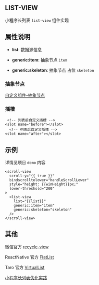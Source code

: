 
## LIST-VIEW

小程序长列表 `list-view` 组件实现

## 属性说明

- **list**: 数据源信息

- **generic:item**: 抽象节点 `item`

- **generic:skeleton**: 抽象节点 占位 `skeleton`

### 抽象节点

[自定义组件-抽象节点](https://developers.weixin.qq.com/miniprogram/dev/framework/custom-component/generics.html)

### 插槽

```wxml
 <!-- 列表前自定义插槽 -->
<slot name="before"></slot>
  <!-- 列表后自定义插槽 -->
<slot name="after"></slot>
```

## 示例

详情见项目 `demo` 内容

```wxml
<scroll-view
  scroll-y="{{ true }}"
  bindscrolltolower="handleScrollLower"
  style="height: {{winHeight}}px;"
  lower-threshold="200"
>
  <list-view
    list="{{list}}"
    generic:item="item"
    generic:skeleton="skeleton"
  />
</scroll-view>
```

## 其他

微信官方 [recycle-view](https://developers.weixin.qq.com/miniprogram/dev/platform-capabilities/extended/component-plus/recycle-view.html)

ReactNative 官方 [FlatList](https://reactnative.dev/docs/flatlist)

Taro 官方 [VirtualList](https://docs.taro.zone/docs/guide#%E6%80%A7%E8%83%BD%E4%BC%98%E5%8C%96)

[小程序长列表优化实践](https://mp.weixin.qq.com/s/zgpK6L0Tf81KIhf-4k-gnA)
